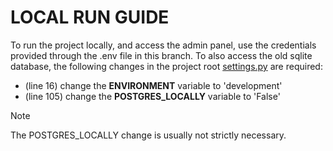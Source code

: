 # LOCAL RUN GUIDE 
To run the project locally, and access the admin panel, use the credentials provided through the .env file in this branch. To also access the old sqlite database, the following changes in the project root [settings.py](https://github.com/qvnn025/Social-ppm/blob/master/User_project/settings.py) are required:
 * (line 16) change the **ENVIRONMENT** variable to 'development'
 * (line 105) change the **POSTGRES_LOCALLY** variable to 'False'
   
 > [!NOTE]
 > The POSTGRES_LOCALLY change is usually not strictly necessary.
